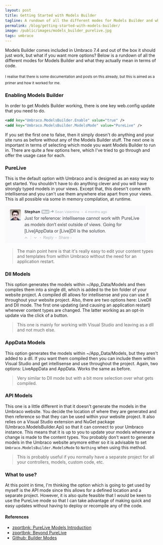 ```yaml
---
layout: post
title: Getting Started with Models Builder
tagline: A rundown of all the different modes for Models Builder and what they actually mean in terms of code.
permalink: /blog/getting-started-with-models-builder/
image: /public/images/models_builder_purelive.jpg
tags: umbraco
---
```


Models Builder comes included in Umbraco 7.4 and out of the box it should just work, but what if you want more options? Below is a rundown of all the different modes for Models Builder and what they actually mean in terms of code.

<sub>
I realise that there is some documentation and posts on this already, but this is aimed as a primer and how it worked for me.
</sub>

### Enabling Models Builder

In order to get Models Builder working, there is one key web.config update that you need to do.

```xml
<add key="Umbraco.ModelsBuilder.Enable" value="true" />
<add key="Umbraco.ModelsBuilder.ModelsMode" value="PureLive" />
```

If you set the first one to false, then it simply doesn't do anything and your site runs as before without any of the Models Builder stuff. The next one is important in terms of selecting which mode you want Models Builder to run in. There are quite a few options here, which I've tried to go through and offer the usage case for each.

### PureLive

This is the default option with Umbraco and is designed as an easy way to get started. You shouldn't have to do anything clever and you will have strongly typed models in your views. Except that, this doesn't come with intellisense and you can't use them anywhere else apart from your views. This is all possible via some in memory compilation, at runtime.

<img src="/public/images/models_builder_purelive.jpg" title="Models Builder - PureLive" />

> The main point here is that it's really easy to edit your content types and templates from within Umbraco without the need for an application restart.

### Dll Models

This option generates the models within ~/App_Data/Models and then compiles them into a single dll, which is added to the bin folder of your website project. A compiled dll allows for intellisense and you can use it throughout your website project. Also, there are two options here: LiveDll and Dll mode. The first one updating (and causing an application restart) whenever content types are changed. The latter working as an opt-in update via the click of a button.

> This one is mainly for working with Visual Studio and leaving as a dll and not much else.

### AppData Models

This option generates the models within ~/App_Data/Models, but they aren't added to a dll. If you want them compiled then you can include them within Visual Studio and get intellisense and use throughout the project. Again, two options: LiveAppData and AppData. Works the same as before.

> Very similar to Dll mode but with a bit more selection over what gets compiled.

### API Models

This one is a little different in that it doesn't generate the models in the Umbraco website. You decide the location of where they are generated and then reference so that they can be used within your website project. It also relies on a Visual Studio extension and NuGet package (Umbraco.ModelsBuilder.Api) so that it can connect to your Umbraco instance. This means that it is up to you to update your models whenever a change is made to the content types. You probably don't want to generate models in the Umbraco website anymore either so it is advisable to set `Umbraco.ModelsBuilder.ModelsMode` to `Nothing` when using this method.

> This is probably useful if you normally have a separate project for all your controllers, models, custom code, etc.

### What to use?

At this point in time, I'm thinking the option which is going to get used by myself is the API mode since this allows for a defined location and a separate project. However, it is also quite feasible that I would be keen to use the PureLive mode so that I can take advantage of making quick and easy updates without having to deploy or recompile any of the code.

#### References

- [zpqrtbnk: PureLive Models Introduction](http://www.zpqrtbnk.net/posts/purelive-models-introduction)
- [zpqrtbnk: Beyond PureLive](http://www.zpqrtbnk.net/posts/beyond-purelive)
- [Github: Builder Modes](https://github.com/zpqrtbnk/Zbu.ModelsBuilder/wiki/Builder-Modes)